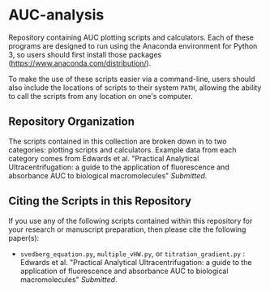 # AUC-analysis
Repository containing AUC plotting scripts and calculators. Each of these programs are designed to run using the Anaconda environment for Python 3, so users should first install those packages (https://www.anaconda.com/distribution/).

To make the use of these scripts easier via a command-line, users should also include the locations of scripts to their system `PATH`, allowing the ability to call the scripts from any location on one's computer.

## Repository Organization

The scripts contained in this collection are broken down in to two categories: plotting scripts and calculators. Example data from each category comes from Edwards et al. "Practical Analytical Ultracentrifugation: a guide to the application of fluorescence and absorbance AUC to biological macromolecules" *Submitted*.

## Citing the Scripts in this Repository

If you use any of the following scripts contained within this repository for your research or manuscript preparation, then please cite the following paper(s):

- `svedberg_equation.py`, `multiple_vHW.py`, or `titration_gradient.py` : Edwards et al. "Practical Analytical Ultracentrifugation: a guide to the application of fluorescence and absorbance AUC to biological macromolecules" *Submitted*.
